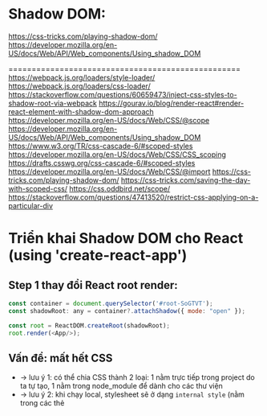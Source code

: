 # Shadow DOM:
https://css-tricks.com/playing-shadow-dom/
https://developer.mozilla.org/en-US/docs/Web/API/Web_components/Using_shadow_DOM

==================================================
https://webpack.js.org/loaders/style-loader/
https://webpack.js.org/loaders/css-loader/
https://stackoverflow.com/questions/60659473/inject-css-styles-to-shadow-root-via-webpack
https://gourav.io/blog/render-react#render-react-element-with-shadow-dom-approach
https://developer.mozilla.org/en-US/docs/Web/CSS/@scope
https://developer.mozilla.org/en-US/docs/Web/API/Web_components/Using_shadow_DOM
https://www.w3.org/TR/css-cascade-6/#scoped-styles
https://developer.mozilla.org/en-US/docs/Web/CSS/CSS_scoping
https://drafts.csswg.org/css-cascade-6/#scoped-styles
https://developer.mozilla.org/en-US/docs/Web/CSS/@import
https://css-tricks.com/playing-shadow-dom/
https://css-tricks.com/saving-the-day-with-scoped-css/
https://css.oddbird.net/scope/
https://stackoverflow.com/questions/47413520/restrict-css-applying-on-a-particular-div

# Triển khai Shadow DOM cho React (using 'create-react-app')

## Step 1 thay đổi React root render:
```js
const container = document.querySelector('#root-SoGTVT');
const shadowRoot: any = container?.attachShadow({ mode: "open" });

const root = ReactDOM.createRoot(shadowRoot);
root.render(<App/>);
```

## Vấn để: mất hết CSS 
* -> lưu ý 1: có thể chia CSS thành 2 loại: 1 nằm trực tiếp trong project do ta tự tạo, 1 nằm trong node_module để dành cho các thư viện
* -> lưu ý 2: khi chạy local, stylesheet sẽ ở dạng `internal style` (nằm trong các thẻ <style/> nằm trong thẻ <head/>), nhưng trong DevTool/Element khi hover vào <div id="root"> thì nó vẫn cho ta biết style này biết này thuộc về file .css nào (có đường dẫn đang hoàng, trông như `external style` vậy)
* -> lưu ý 3: nhưng khi ta build ra static, thì trong file index.html sẽ tự động có thêm <link/> đến main.css và <script/> đến bundle.js ; tức đây là `external style` 
* -> lưu ý 4: trong React project(create-react-app), dù ta không explicit `import` CSS thì khi bundle nó vẫn sẽ gom tất cả CSS ra giúp ta

## ToDo:
* kiểm tra xem ngoại trừ entry point là index.tsx ra thì javascript có run những file .js khác nếu chỉ import không, và thứ tự chạy như thế nào
